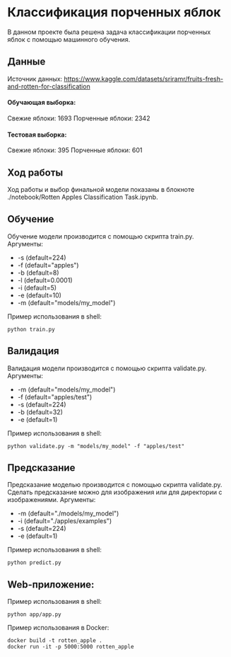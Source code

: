 # Классификация порченных яблок

В данном проекте была решена задача классификации порченных яблок с помощью машинного обучения.


## Данные
Источник данных: https://www.kaggle.com/datasets/sriramr/fruits-fresh-and-rotten-for-classification

#### Обучающая выборка:
Свежие яблоки: 1693
Порченные яблоки: 2342

#### Тестовая выборка:
Свежие яблоки: 395
Порченные яблоки: 601


## Ход работы
Ход работы и выбор финальной модели показаны в блокноте ./notebook/Rotten Apples Classification Task.ipynb.


## Обучение
Обучение модели производится с помощью скрипта train.py.
Аргументы:
* -s (default=224)
* -f (default="apples")
* -b (default=8)
* -l (default=0.0001)
* -i (default=5)
* -e (default=10)
* -m (default="models/my_model")

Пример использования в shell:
```
python train.py
```


## Валидация
Валидация модели производится с помощью скрипта validate.py.
Аргументы:
* -m (default="models/my_model")
* -f (default="apples/test")
* -s (default=224)
* -b (default=32)
* -e (default=1)

Пример использования в shell:
```
python validate.py -m "models/my_model" -f "apples/test"
```


## Предсказание
Предсказание моделью производится с помощью скрипта validate.py. Сделать предсказание можно для изображения или для директории с изображениями.
Аргументы:
* -m (default="./models/my_model")
* -i (default="./apples/examples")
* -s (default=224)
* -e (default=1)

Пример использования в shell:
```
python predict.py
```


## Web-приложение:

Пример использования в shell:
```
python app/app.py
```

Пример использования в Docker:
```
docker build -t rotten_apple .
docker run -it -p 5000:5000 rotten_apple
```
